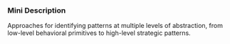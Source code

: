 ### Mini Description

Approaches for identifying patterns at multiple levels of abstraction, from low-level behavioral primitives to high-level strategic patterns.
